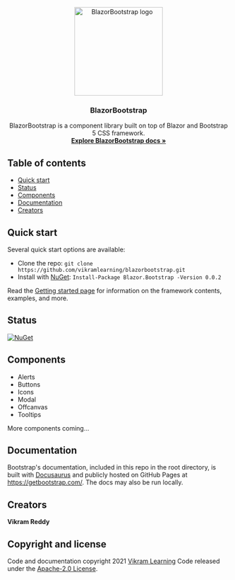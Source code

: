 ﻿<p align="center">
  <a href="https://getbootstrap.com/">
    <img src="https://getblazorbootstrap.com/img/logo.svg" alt="BlazorBootstrap logo" width="200" height="200">
  </a>
</p>

<h3 align="center">BlazorBootstrap</h3>

<p align="center">
  BlazorBootstrap is a component library built on top of Blazor and Bootstrap 5 CSS framework.
  <br>
  <a href="https://getblazorbootstrap.com/docs/intro"><strong>Explore BlazorBootstrap docs »</strong></a>
  <br>
</p>

## Table of contents

- [Quick start](#quick-start)
- [Status](#status)
- [Components](#components)
- [Documentation](#documentation)
- [Creators](#creators)

## Quick start

Several quick start options are available:

- Clone the repo: `git clone https://github.com/vikramlearning/blazorbootstrap.git`
- Install with [NuGet](https://www.nuget.org/): `Install-Package Blazor.Bootstrap -Version 0.0.2` 

Read the [Getting started page](https://getblazorbootstrap.com/docs/intro) for information on the framework contents, examples, and more.

## Status

[![NuGet](https://img.shields.io/nuget/vpre/blazor.bootstrap)](https://www.nuget.org/packages/blazor.bootstrap/absoluteLatest)

## Components

- Alerts
- Buttons
- Icons
- Modal
- Offcanvas
- Tooltips

More components coming...

## Documentation

Bootstrap's documentation, included in this repo in the root directory, is built with [Docusaurus](https://docusaurus.io/) and publicly hosted on GitHub Pages at <https://getbootstrap.com/>. The docs may also be run locally.

## Creators

**Vikram Reddy**

## Copyright and license

Code and documentation copyright 2021 [Vikram Learning](https://vikramlearning.com) Code released under the [Apache-2.0 License](https://github.com/vikramlearning/blazorbootstrap/blob/master/LICENSE.txt).